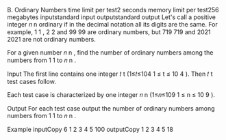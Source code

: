 B. Ordinary Numbers
time limit per test2 seconds
memory limit per test256 megabytes
inputstandard input
outputstandard output
Let's call a positive integer 𝑛
n
 ordinary if in the decimal notation all its digits are the same. For example, 1
1
, 2
2
 and 99
99
 are ordinary numbers, but 719
719
 and 2021
2021
 are not ordinary numbers.

For a given number 𝑛
n
, find the number of ordinary numbers among the numbers from 1
1
 to 𝑛
n
.

Input
The first line contains one integer 𝑡
t
 (1≤𝑡≤104
1
≤
t
≤
10
4
). Then 𝑡
t
 test cases follow.

Each test case is characterized by one integer 𝑛
n
 (1≤𝑛≤109
1
≤
n
≤
10
9
).

Output
For each test case output the number of ordinary numbers among numbers from 1
1
 to 𝑛
n
.

Example
inputCopy
6
1
2
3
4
5
100
outputCopy
1
2
3
4
5
18
